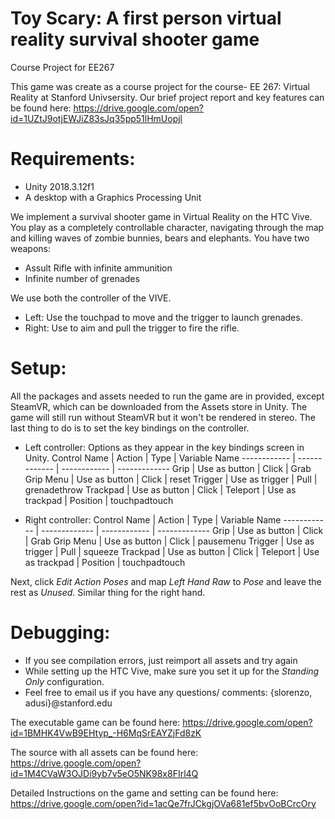 # Toy Scary: A first person virtual reality survival shooter game
Course Project for EE267

This game was create as a course project for the course- EE 267: Virtual Reality at Stanford Univsersity. 
Our brief project report and key features can be found here:
https://drive.google.com/open?id=1UZtJ9otjEWJiZ83sJq35pp51lHmUopjl

# Requirements:  
* Unity 2018.3.12f1
* A desktop with a Graphics Processing Unit

We implement a survival shooter game in Virtual Reality on the HTC Vive. You play as a completely controllable character, navigating through the map and killing waves of zombie bunnies, bears and elephants. You have two weapons: 
* Assult Rifle with infinite ammunition
* Infinite number of grenades

We use both the controller of the VIVE.
* Left: Use the touchpad to move and the trigger to launch grenades.
* Right: Use to aim and pull the trigger to fire the rifle.

# Setup:
All the packages and assets needed to run the game are in provided, except SteamVR, which can be downloaded from the Assets store in Unity. The game will still run without SteamVR but it won't be rendered in stereo. The last thing to do is to set the key bindings on the controller. 

* Left controller: Options as they appear in the key bindings screen in Unity.
Control Name | Action | Type | Variable Name
------------ | ------------- | ------------ | -------------
Grip | Use as button | Click | Grab Grip
Menu | Use as button | Click | reset
Trigger | Use as trigger | Pull | grenadethrow
Trackpad | Use as button | Click | Teleport
 | Use as trackpad | Position | touchpadtouch

* Right controller: 
Control Name | Action | Type | Variable Name
------------ | ------------- | ------------ | -------------
Grip | Use as button | Click | Grab Grip
Menu | Use as button | Click | pausemenu
Trigger | Use as trigger | Pull | squeeze
Trackpad | Use as button | Click | Teleport
 | Use as trackpad | Position | touchpadtouch

Next, click *Edit Action Poses* and map *Left Hand Raw* to *Pose* and leave the rest as *Unused*. Similar thing for the right hand.

# Debugging:
* If you see compilation errors, just reimport all assets and try again
* While setting up the HTC Vive, make sure you set it up for the *Standing Only* configuration.
* Feel free to email us if you have any questions/ comments: {slorenzo, adusi}@stanford.edu

The executable game can be found here: 
https://drive.google.com/open?id=1BMHK4VwB9EHtyp_-H6MqSrEAYZjFd8zK

The source with all assets can be found here:
https://drive.google.com/open?id=1M4CVaW3OJDi9yb7v5eO5NK98x8FIrl4Q

Detailed Instructions on the game and setting can be found here:
https://drive.google.com/open?id=1acQe7frJCkgjOVa681ef5bvOoBCrcOry
